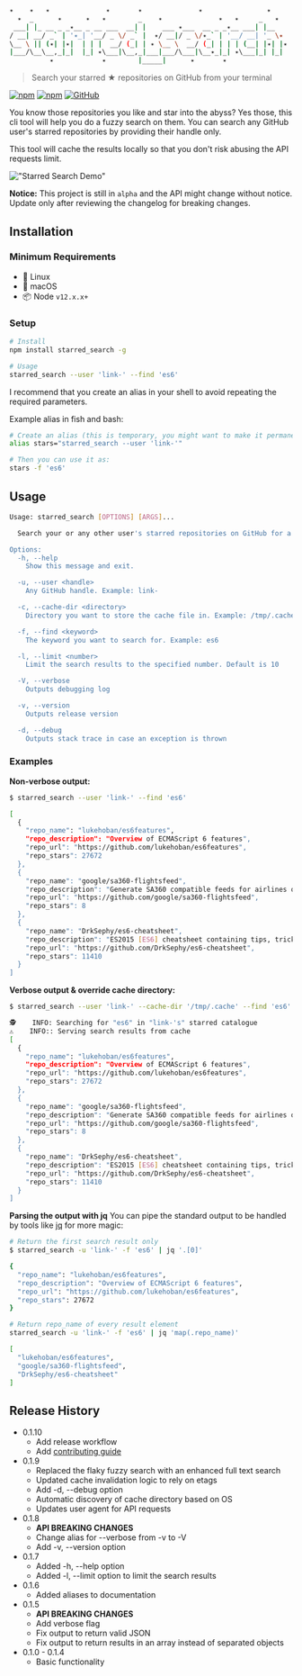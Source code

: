 ```sh
✴    ✴   ✴              ✴       ✴              ✴                ✴
  ✴  _      ✴      ✴   ✴        _    ✴              ✴   ✴     _   ✴  
 ___| |_ __ _ _✴__ _ __ ___  __| |    ___ ✴___  __ _ _✴__ ___| |__  
/ __| __/ _` | '✴_| '__/ _ \/ _` |  ✴/ __|/ _ \/✴_` | '__/ __| '_ \✴
\__ \ || (✴| |✴|  | | |  __/ (_| | ✴ \__ \  __/ (_| | | | (__| |✴| |✴
|___/\__\__,_|_|  |_| ✴\___|\__,_|___|___/\___|\__✴_|_| ✴\___|_| |_|
          ✴            ✴        |_____|      ✴       ✴               
```

> Search your starred ★ repositories on GitHub from your terminal

[![npm](https://img.shields.io/npm/v/starred_search?style=flat-square)](https://www.npmjs.com/package/starred_search) [![npm](https://img.shields.io/npm/dm/starred_search?style=flat-square)](https://www.npmjs.com/package/starred_search) [![GitHub](https://img.shields.io/github/license/link-/starred_search?style=flat-square)](./LICENSE)

You know those repositories you like and star into the abyss? Yes those, this cli tool will help you do a fuzzy search on them. You can search any GitHub user's starred repositories by providing their handle only.

This tool will cache the results locally so that you don't risk abusing the API requests limit.

!["Starred Search Demo"](./_assets/starred_search.gif)

**Notice:** This project is still in `alpha` and the API might change without notice. Update only after reviewing the changelog for breaking changes.

## Installation

### Minimum Requirements

- 🐧 Linux
- 🍎 macOS
- 📦 Node `v12.x.x+`

### Setup

```sh
# Install
npm install starred_search -g

# Usage
starred_search --user 'link-' --find 'es6'
```

I recommend that you create an alias in your shell to avoid repeating the required parameters.

Example alias in fish and bash:

```sh
# Create an alias (this is temporary, you might want to make it permanent)
alias stars="starred_search --user 'link-'"

# Then you can use it as:
stars -f 'es6'
```

## Usage

```sh
Usage: starred_search [OPTIONS] [ARGS]...

  Search your or any other user's starred repositories on GitHub for a keyword.

Options:
  -h, --help
    Show this message and exit.

  -u, --user <handle>
    Any GitHub handle. Example: link-

  -c, --cache-dir <directory>
    Directory you want to store the cache file in. Example: /tmp/.cache

  -f, --find <keyword>
    The keyword you want to search for. Example: es6

  -l, --limit <number>
    Limit the search results to the specified number. Default is 10

  -V, --verbose
    Outputs debugging log

  -v, --version
    Outputs release version

  -d, --debug
    Outputs stack trace in case an exception is thrown
```

### Examples

**Non-verbose output:**

```sh
$ starred_search --user 'link-' --find 'es6'

[
  {
    "repo_name": "lukehoban/es6features",
    "repo_description": "Overview of ECMAScript 6 features",
    "repo_url": "https://github.com/lukehoban/es6features",
    "repo_stars": 27672
  },
  {
    "repo_name": "google/sa360-flightsfeed",
    "repo_description": "Generate SA360 compatible feeds for airlines on BigQuery  :rocket:",
    "repo_url": "https://github.com/google/sa360-flightsfeed",
    "repo_stars": 8
  },
  {
    "repo_name": "DrkSephy/es6-cheatsheet",
    "repo_description": "ES2015 [ES6] cheatsheet containing tips, tricks, best practices and code snippets",
    "repo_url": "https://github.com/DrkSephy/es6-cheatsheet",
    "repo_stars": 11410
  }
]
```

**Verbose output & override cache directory:**

```sh
$ starred_search --user 'link-' --cache-dir '/tmp/.cache' --find 'es6' --verbose

🕵    INFO: Searching for "es6" in "link-'s" starred catalogue
⚠️    INFO:: Serving search results from cache
[
  {
    "repo_name": "lukehoban/es6features",
    "repo_description": "Overview of ECMAScript 6 features",
    "repo_url": "https://github.com/lukehoban/es6features",
    "repo_stars": 27672
  },
  {
    "repo_name": "google/sa360-flightsfeed",
    "repo_description": "Generate SA360 compatible feeds for airlines on BigQuery  :rocket:",
    "repo_url": "https://github.com/google/sa360-flightsfeed",
    "repo_stars": 8
  },
  {
    "repo_name": "DrkSephy/es6-cheatsheet",
    "repo_description": "ES2015 [ES6] cheatsheet containing tips, tricks, best practices and code snippets",
    "repo_url": "https://github.com/DrkSephy/es6-cheatsheet",
    "repo_stars": 11410
  }
]
```

**Parsing the output with jq**
You can pipe the standard output to be handled by tools like [jq](https://stedolan.github.io/jq/) for more magic:

```sh
# Return the first search result only
$ starred_search -u 'link-' -f 'es6' | jq '.[0]'

{
  "repo_name": "lukehoban/es6features",
  "repo_description": "Overview of ECMAScript 6 features",
  "repo_url": "https://github.com/lukehoban/es6features",
  "repo_stars": 27672
}

# Return repo_name of every result element
starred_search -u 'link-' -f 'es6' | jq 'map(.repo_name)'

[
  "lukehoban/es6features",
  "google/sa360-flightsfeed",
  "DrkSephy/es6-cheatsheet"
]
```

## Release History

- 0.1.10
  - Add release workflow
  - Add [contributing guide](./CONTRIBUTING.md)
- 0.1.9
  - Replaced the flaky fuzzy search with an enhanced full text search
  - Updated cache invalidation logic to rely on etags
  - Add -d, --debug option
  - Automatic discovery of cache directory based on OS
  - Updates user agent for API requests
- 0.1.8
  - **API BREAKING CHANGES**
  - Change alias for --verbose from -v to -V
  - Add -v, --version option
- 0.1.7
  - Added -h, --help option
  - Added -l, --limit option to limit the search results
- 0.1.6
  - Added aliases to documentation
- 0.1.5
  - **API BREAKING CHANGES**
  - Add verbose flag
  - Fix output to return valid JSON
  - Fix output to return results in an array instead of separated objects
- 0.1.0 - 0.1.4
  - Basic functionality
